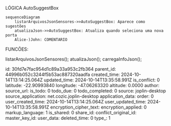 LÓGICA AutoSuggestBox

```mermaid
sequenceDiagram
    listarArquivosJsonSensores->>AutoSuggestBox: Aparece como sugestões
    atualizaJson->>AutoSuggestBox: Atualiza quando seleciona uma nova porta
    Alice-)John: COMENTARIO
```

FUNCÕES:

listarArquivosJsonSensores();
atualizaJson();
carregaInfoJson();

id: 30fd7e7fac954d1c89a33a953c2fb364
parent_id: 44996b052c3244f5b53ac887320aadfa
created_time: 2024-10-14T13:14:25.064Z
updated_time: 2024-10-14T13:35:58.991Z
is_conflict: 0
latitude: -22.90993840
longitude: -47.06263320
altitude: 0.0000
author: 
source_url: 
is_todo: 0
todo_due: 0
todo_completed: 0
source: joplin-desktop
source_application: net.cozic.joplin-desktop
application_data: 
order: 0
user_created_time: 2024-10-14T13:14:25.064Z
user_updated_time: 2024-10-14T13:35:58.991Z
encryption_cipher_text: 
encryption_applied: 0
markup_language: 1
is_shared: 0
share_id: 
conflict_original_id: 
master_key_id: 
user_data: 
deleted_time: 0
type_: 1